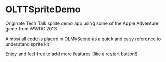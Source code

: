 OLTTSpriteDemo
==============

Originate Tech Talk sprite demo app using some of the Apple Adventure game from WWDC 2013

Almost all code is placed in OLMyScene as a quick and easy reference to understand sprite kit

Enjoy and feel free to add more features (like a restart button!)
